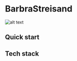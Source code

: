 # BarbraStreisand

![alt text](https://upload.wikimedia.org/wikipedia/commons/f/f6/Streisand_Estate.jpg)	
 
## Quick start
## Tech stack